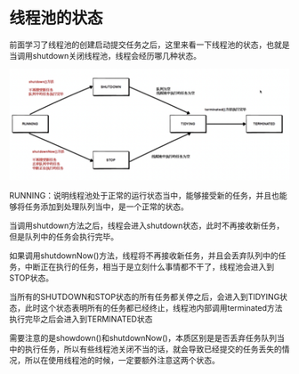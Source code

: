 # 线程池的状态

前面学习了线程池的创建启动提交任务之后，这里来看一下线程池的状态，也就是当调用shutdown关闭线程池，线程会经历哪几种状态。

![10线程池的状态.png](imgs/10线程池的状态.png)

RUNNING：说明线程池处于正常的运行状态当中，能够接受新的任务，并且也能够将任务添加到处理队列当中，是一个正常的状态。

当调用shutdown方法之后，线程会进入shutdown状态，此时不再接收新任务，但是队列中的任务会执行完毕。

如果调用shutdownNow()方法，线程将不再接收新任务，并且会丢弃队列中的任务，中断正在执行的任务，相当于是立刻什么事情都不干了，线程池会进入到STOP状态。

当所有的SHUTDOWN和STOP状态的所有任务都关停之后，会进入到TIDYING状态，此时这个状态表明所有的任务都已经终止，线程池内部调用terminated方法执行完毕之后会进入到TERMINATED状态

需要注意的是showdown()和shutdownNow()，本质区别是是否丢弃任务队列当中的执行任务，所以有些线程池关闭不当的话，就会导致已经提交的任务丢失的情况，所以在使用线程池的时候，一定要额外注意这两个状态。
